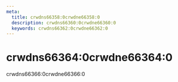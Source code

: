 ```yaml
---
meta:
  title: crwdns66358:0crwdne66358:0
  description: crwdns66360:0crwdne66360:0
  keywords: crwdns66362:0crwdne66362:0
---
```


# crwdns66364:0crwdne66364:0

crwdns66366:0crwdne66366:0

<entry-ad />

<backmatter />
